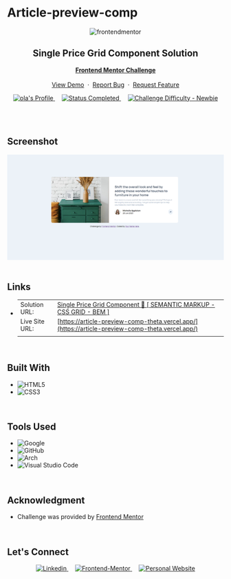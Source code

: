 # Article-preview-comp

<div align="center">

  <img src="https://www.frontendmentor.io/static/images/logo-mobile.svg" alt="frontendmentor" width="80">

  <h2 align="center">Single Price Grid Component Solution</h2>
  <p align="center">
    <a href="https://www.frontendmentor.io/challenges/single-price-grid-component-5ce41129d0ff452fec5abbbc" target="_blank"><strong>Frontend Mentor Challenge</strong></a>
    <br />
    <br />
    <a href="#" target="_blank">View Demo</a>
    &nbsp;·&nbsp;
    <a href="https://github.com/Great-kiola/Article-preview-comp/issues" target="_blank">Report Bug</a>
    &nbsp;·&nbsp;
    <a href="https://github.com/Great-kiola/Article-preview-comp/issues" target="_blank">Request Feature</a>
  </p>
</div>

<!-- Badges -->
<div align="center">
  <!-- Profiles -->
  <a href="https://www.frontendmentor.io/profile/Great-kiola" target="_blank">
    <img src="https://img.shields.io/badge/Profile-Great--kiola-blue" alt="ola's Profile">
  </a> &nbsp;&nbsp;&nbsp;

  <!-- Status -->
  <a href="#">
    <img src="https://img.shields.io/badge/Status-Completed-brightgreen?style=for-the-badge" alt="Status Completed">
  </a> &nbsp;&nbsp;&nbsp;

  <!-- Difficulty -->
  <a href="https://www.frontendmentor.io/challenges?difficulties=1"  target="_blank">
    <img src="https://img.shields.io/badge/Difficulty-Newbie-61BECD?style=for-the-badge&logo=frontendmentor" alt="Challenge Difficulty - Newbie">
  </a>

</div>
<br />
<br />


<br>

## **Screenshot**

<div align='center'>
<img src='./images/Screenshot.png' alt='Single price grid component solution cover image'>
</div>


<br>

## **Links**

- |||
  | :----- | :----- |
  | Solution URL: | [Single Price Grid Component 🎯 [ SEMANTIC MARKUP - CSS GRID - BEM ]](https://www.frontendmentor.io/solutions/single-price-grid-component-semantic-markup-css-grid-bem-AIE-B8wcit) |
  | Live Site URL: | [https://article-preview-comp-theta.vercel.app/](https://article-preview-comp-theta.vercel.app/) |
  |||


<br>

## **Built With**

- ![HTML5](https://img.shields.io/badge/html5-%23E34F26.svg?style=for-the-badge&logo=html5&logoColor=white)   
- ![CSS3](https://img.shields.io/badge/css3-%231572B6.svg?style=for-the-badge&logo=css3&logoColor=white)   


<br>

## **Tools Used**

- ![Google](https://img.shields.io/badge/google-DA4437?style=for-the-badge&logo=google&logoColor=white)
- ![GitHub](https://img.shields.io/badge/github-0D1117.svg?style=for-the-badge&logo=github&logoColor=white)  
- ![Arch](https://img.shields.io/badge/Arch%20Linux-1793D1?logo=arch-linux&logoColor=fff&style=for-the-badge)
- ![Visual Studio Code](https://img.shields.io/badge/Visual%20Studio%20Code-0078d7.svg?style=for-the-badge&logo=visual-studio-code&logoColor=white)   


<br>

## **Acknowledgment**

* Challenge was provided by [Frontend Mentor](https://www.frontendmentor.io)

<br>

## **Let's Connect**

<div align=center>

  <a href="https://www.linkedin.com/in/olabode-kilaso-85894a102/" target="_blank">
    <img src="https://img.shields.io/badge/linkedin%20Profile-%2300acee.svg?color=405DE6&style=for-the-badge&logo=linkedin&logoColor=white" alt=Linkedin>
  </a>&nbsp;&nbsp;&nbsp;

  <a href="https://www.frontendmentor.io/profile/Great-kiola" target="_blank">
    <img src="https://img.shields.io/badge/FEM%20Profile-f8f9f8?style=for-the-badge&logo=Frontend-Mentor&logoColor=black" alt="Frontend-Mentor">
  </a> &nbsp;&nbsp;&nbsp;

  <a href="https://github.com/Great-kiola" target="_blank">
    <img src="https://img.shields.io/badge/Github%20Profile-131313?style=for-the-badge&logo=github&logoColor=white" alt="Personal Website">
  </a>

</div>